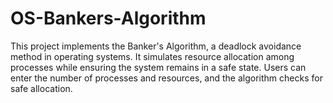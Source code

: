 # OS-Bankers-Algorithm
This project implements the Banker's Algorithm, a deadlock avoidance method in operating systems. It simulates resource allocation among processes while ensuring the system remains in a safe state. Users can enter the number of processes and resources, and the algorithm checks for safe allocation.
